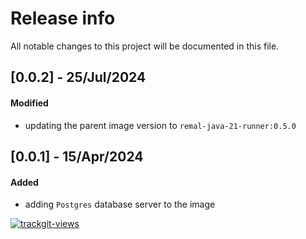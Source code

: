 # Release info

All notable changes to this project will be documented in this file.

## [0.0.2] - 25/Jul/2024
#### Modified
* updating the parent image version to `remal-java-21-runner:0.5.0`

## [0.0.1] - 15/Apr/2024
#### Added
* adding `Postgres` database server to the image

<a href="https://trackgit.com">
  <img src="https://us-central1-trackgit-analytics.cloudfunctions.net/token/ping/lcfhkdub7k2lpj33n2cl" alt="trackgit-views" />
</a>
